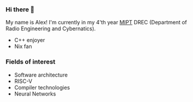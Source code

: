 ### Hi there 👋
My name is Alex! I'm currently in my 4'th year [MIPT](https://en.wikipedia.org/wiki/Moscow_Institute_of_Physics_and_Technology) DREC (Department of Radio Engineering and Cybernatics).

* C++ enjoyer
* Nix fan

### Fields of interest
* Software architecture
* RISC-V
* Compiler technologies
* Neural Networks
  
<!--
**ajlekcahdp4/ajlekcahdp4** is a ✨ _special_ ✨ repository because its `README.md` (this file) appears on your GitHub profile.

Here are some ideas to get you started:

- 🔭 I’m currently working on ...
- 🌱 I’m currently learning ...
- 👯 I’m looking to collaborate on ...
- 🤔 I’m looking for help with ...
- 💬 Ask me about ...
- 📫 How to reach me: ...
- 😄 Pronouns: ...
- ⚡ Fun fact: ...
-->
